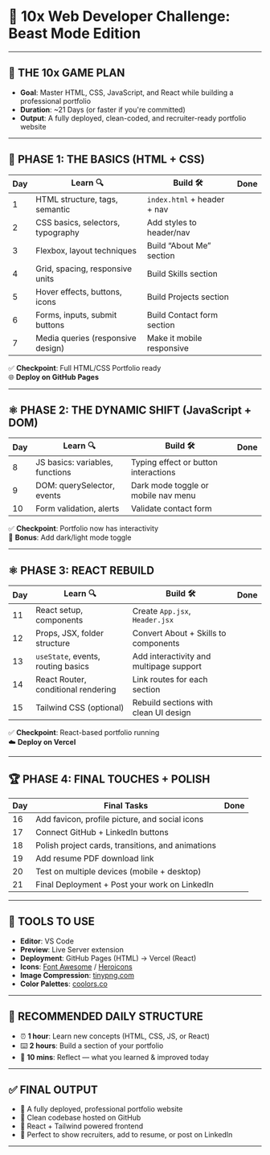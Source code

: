 # 🚀 10x Web Developer Challenge: Beast Mode Edition
---
## 🧭 THE 10x GAME PLAN

- **Goal**: Master HTML, CSS, JavaScript, and React while building a professional portfolio
- **Duration**: ~21 Days (or faster if you're committed)
- **Output**: A fully deployed, clean-coded, and recruiter-ready portfolio website

---

## 🔰 PHASE 1: THE BASICS (HTML + CSS)

| Day | Learn 🔍                         | Build 🛠️                          | Done|
|-----|----------------------------------|----------------------------------|------|
| 1   | HTML structure, tags, semantic   | `index.html` + header + nav     |
| 2   | CSS basics, selectors, typography| Add styles to header/nav        |
| 3   | Flexbox, layout techniques       | Build “About Me” section        |
| 4   | Grid, spacing, responsive units  | Build Skills section            |
| 5   | Hover effects, buttons, icons    | Build Projects section          |
| 6   | Forms, inputs, submit buttons    | Build Contact form section      |
| 7   | Media queries (responsive design)| Make it mobile responsive       |

✅ **Checkpoint**: Full HTML/CSS Portfolio ready  
🌐 **Deploy on GitHub Pages**

---

## ⚛️ PHASE 2: THE DYNAMIC SHIFT (JavaScript + DOM)

| Day | Learn 🔍                           | Build 🛠️                             | Done|
|-----|------------------------------------|--------------------------------------|------|
| 8   | JS basics: variables, functions    | Typing effect or button interactions |
| 9   | DOM: querySelector, events         | Dark mode toggle or mobile nav menu  |
| 10  | Form validation, alerts            | Validate contact form                |

✅ **Checkpoint**: Portfolio now has interactivity  
🎨 **Bonus**: Add dark/light mode toggle

---

## ⚛️ PHASE 3: REACT REBUILD

| Day | Learn 🔍                             | Build 🛠️                                 |Done|
|-----|--------------------------------------|------------------------------------------|------|
| 11  | React setup, components              | Create `App.jsx`, `Header.jsx`           |
| 12  | Props, JSX, folder structure         | Convert About + Skills to components     |
| 13  | `useState`, events, routing basics   | Add interactivity and multipage support  |
| 14  | React Router, conditional rendering  | Link routes for each section             |
| 15  | Tailwind CSS (optional)              | Rebuild sections with clean UI design    |

✅ **Checkpoint**: React-based portfolio running  
☁️ **Deploy on Vercel**

---

## 🏆 PHASE 4: FINAL TOUCHES + POLISH

| Day | Final Tasks                                                |Done|
|-----|------------------------------------------------------------|------|
| 16  | Add favicon, profile picture, and social icons             |
| 17  | Connect GitHub + LinkedIn buttons                          |
| 18  | Polish project cards, transitions, and animations          |
| 19  | Add resume PDF download link                               |
| 20  | Test on multiple devices (mobile + desktop)                |
| 21  | Final Deployment + Post your work on LinkedIn              |

---

## 🧩 TOOLS TO USE

- **Editor**: VS Code
- **Preview**: Live Server extension
- **Deployment**: GitHub Pages (HTML) → Vercel (React)
- **Icons**: [Font Awesome](https://fontawesome.com) / [Heroicons](https://heroicons.com)
- **Image Compression**: [tinypng.com](https://tinypng.com)
- **Color Palettes**: [coolors.co](https://coolors.co)

---

## 📌 RECOMMENDED DAILY STRUCTURE

- ⏰ **1 hour**: Learn new concepts (HTML, CSS, JS, or React)
- ⌨️ **2 hours**: Build a section of your portfolio
- 🧠 **10 mins**: Reflect — what you learned & improved today

---

## ✅ FINAL OUTPUT

- 🔗 A fully deployed, professional portfolio website
- 💼 Clean codebase hosted on GitHub
- 🚀 React + Tailwind powered frontend
- 📢 Perfect to show recruiters, add to resume, or post on LinkedIn

---

